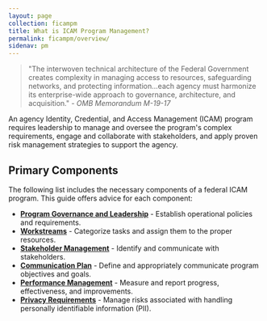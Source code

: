 ```yaml
---
layout: page
collection: ficampm
title: What is ICAM Program Management?
permalink: ficampm/overview/
sidenav: pm
---
```


> "The interwoven technical architecture of the Federal Government creates complexity in managing access to resources, safeguarding networks, and protecting information...each agency must harmonize its enterprise-wide approach to governance, architecture, and acquisition." - *OMB Memorandum M-19-17*

An agency Identity, Credential, and Access Management (ICAM) program requires leadership to manage and oversee the program's complex requirements, engage and collaborate with stakeholders, and apply proven risk management strategies to support the agency.

## Primary Components

The following list includes the necessary components of a federal ICAM program. This guide offers advice for each component:

- [**Program Governance and Leadership**](/ficampm/governance/) - Establish operational policies and requirements.
- [**Workstreams**](/ficampm/workstreams/) - Categorize tasks and assign them to the proper resources.
- [**Stakeholder Management**](/ficapm/stakeholders/) - Identify and communicate with stakeholders.
- [**Communication Plan**](/ficampm/comm/) - Define and appropriately communicate program objectives and goals.
- [**Performance Management**](/ficampm/performance/) - Measure and report progress, effectiveness, and improvements.
- [**Privacy Requirements**](/ficampm/privacy/) - Manage risks associated with handling personally identifiable information (PII).
